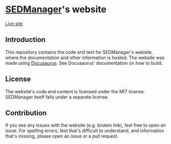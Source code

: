 # [SEDManager](https://github.com/petiaccja/sed-manager-rs/)'s website

[Live site](https://sedmanager.app)

## Introduction

This repository contains the code and text for SEDManager's website, where the documentation and other information is hosted. The website was made using [Docusaurus](https://docusaurus.io/). See Docusaurus' documentation on how to build.

## License

The website's code and content is licensed under the MIT license. SEDManager itself falls under a separate license.

## Contribution

If you see any issues with the website (e.g. broken link), feel free to open an issue. For spelling errors, text that's difficult to understand, and information that's missing, please open an issue or a pull request.